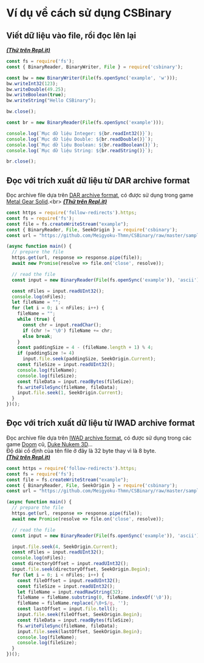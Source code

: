 # Ví dụ về cách sử dụng CSBinary
## Viết dữ liệu vào file, rồi đọc lên lại
[***(Thử trên Repl.it)***](https://repl.it/@Meigyoku_Thmn/CSBinary-Example)
```js
const fs = require('fs');
const { BinaryReader, BinaryWriter, File } = require('csbinary');

const bw = new BinaryWriter(File(fs.openSync('example', 'w')));
bw.writeInt32(123);
bw.writeDouble(49.25);
bw.writeBoolean(true);
bw.writeString("Hello CSBinary");

bw.close();

const br = new BinaryReader(File(fs.openSync('example')));

console.log(`Mục dữ liệu Integer: ${br.readInt32()}`);
console.log(`Mục dữ liệu Double: ${br.readDouble()}`);
console.log(`Mục dữ liệu Boolean: ${br.readBoolean()}`);
console.log(`Mục dữ liệu String: ${br.readString()}`);

br.close();
```
## Đọc với trích xuất dữ liệu từ DAR archive format 
Đọc archive file dựa trên [DAR archive format](https://wiki.xentax.com/index.php/Metal_Gear_Solid_DAR),
có được sử dụng trong game [Metal Gear Solid](https://en.wikipedia.org/wiki/Metal_Gear_Solid_(1998_video_game)).<br>
[***(Thử trên Repl.it)***](https://repl.it/@Meigyoku_Thmn/CSBinary-Example-Read-DAR-archive-format)
```js
const https = require('follow-redirects').https;
const fs = require('fs');
const file = fs.createWriteStream("example");
const { BinaryReader, File, SeekOrigin } = require('csbinary');
const url = "https://github.com/Meigyoku-Thmn/CSBinary/raw/master/sample/0example.dar";

(async function main() {
  // prepare the file
  https.get(url, response => response.pipe(file));
  await new Promise(resolve => file.on('close', resolve));

  // read the file
  const input = new BinaryReader(File(fs.openSync('example')), 'ascii');

  const nFiles = input.readUInt32();
  console.log(nFiles);
  let fileName = "";
  for (let i = 0; i < nFiles; i++) {
    fileName = "";
    while (true) {
      const chr = input.readChar();
      if (chr != '\0') fileName += chr;
      else break;
    }
    const paddingSize = 4 - (fileName.length + 1) % 4;
    if (paddingSize != 4)
      input.file.seek(paddingSize, SeekOrigin.Current);
    const fileSize = input.readUInt32();
    console.log(fileName);
    console.log(fileSize);
    const fileData = input.readBytes(fileSize);
    fs.writeFileSync(fileName, fileData);
    input.file.seek(1, SeekOrigin.Current);
  }
})();
```
## Đọc với trích xuất dữ liệu từ IWAD archive format
Đọc archive file dựa trên [IWAD archive format](https://wiki.xentax.com/index.php/WAD_IWAD),
có được sử dụng trong các game [Doom](https://en.wikipedia.org/wiki/Doom_(1993_video_game)) cũ, [Duke Nukem 3D](https://en.wikipedia.org/wiki/Duke_Nukem_3D)...<br>
Độ dài cố định của tên file ở đây là 32 byte thay vì là 8 byte.<br>
[***(Thử trên Repl.it)***](https://repl.it/@Meigyoku_Thmn/CSBinary-Example-Read-IWAD-archive-format)
```js
const https = require('follow-redirects').https;
const fs = require('fs');
const file = fs.createWriteStream("example");
const { BinaryReader, File, SeekOrigin } = require('csbinary');
const url = "https://github.com/Meigyoku-Thmn/CSBinary/raw/master/sample/0example.wad";

(async function main() {
  // prepare the file
  https.get(url, response => response.pipe(file));
  await new Promise(resolve => file.on('close', resolve));

  // read the file
  const input = new BinaryReader(File(fs.openSync('example')), 'ascii');

  input.file.seek(4, SeekOrigin.Current);
  const nFiles = input.readUInt32();
  console.log(nFiles);
  const directoryOffset = input.readUInt32();
  input.file.seek(directoryOffset, SeekOrigin.Begin);
  for (let i = 0; i < nFiles; i++) {
    const fileOffset = input.readUInt32();
    const fileSize = input.readUInt32();
    let fileName = input.readRawString(32);
    fileName = fileName.substring(0, fileName.indexOf('\0'));
    fileName = fileName.replace(/\0+$/g, '');
    const lastOffset = input.file.tell();
    input.file.seek(fileOffset, SeekOrigin.Begin);
    const fileData = input.readBytes(fileSize);
    fs.writeFileSync(fileName, fileData);
    input.file.seek(lastOffset, SeekOrigin.Begin);
    console.log(fileName);
    console.log(fileSize);
  }
})();
```
